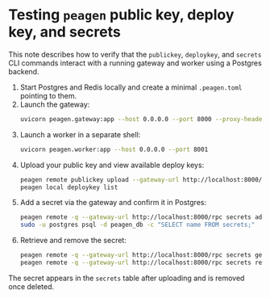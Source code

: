 # Testing `peagen` public key, deploy key, and secrets

This note describes how to verify that the `publickey`, `deploykey`, and `secrets` CLI commands interact with a running gateway and worker using a Postgres backend.

1. Start Postgres and Redis locally and create a minimal `.peagen.toml` pointing to them.
2. Launch the gateway:
   ```bash
   uvicorn peagen.gateway:app --host 0.0.0.0 --port 8000 --proxy-headers --forwarded-allow-ips="*"
   ```
3. Launch a worker in a separate shell:
   ```bash
   uvicorn peagen.worker:app --host 0.0.0.0 --port 8001
   ```
4. Upload your public key and view available deploy keys:
   ```bash
   peagen remote publickey upload --gateway-url http://localhost:8000/rpc
   peagen local deploykey list
   ```
5. Add a secret via the gateway and confirm it in Postgres:
   ```bash
   peagen remote -q --gateway-url http://localhost:8000/rpc secrets add demo-secret supersecret
   sudo -u postgres psql -d peagen_db -c "SELECT name FROM secrets;"
   ```
6. Retrieve and remove the secret:
   ```bash
   peagen remote -q --gateway-url http://localhost:8000/rpc secrets get demo-secret
   peagen remote -q --gateway-url http://localhost:8000/rpc secrets remove demo-secret
   ```

The secret appears in the `secrets` table after uploading and is removed once deleted.
